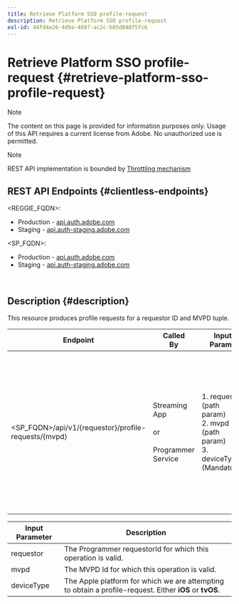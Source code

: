 ```yaml
---
title: Retrieve Platform SSO profile-request
description: Retrieve Platform SSO profile-request
exl-id: 44fd4e26-4d9a-4607-ac2c-b85d848f5fc6
---
```

# Retrieve Platform SSO profile-request {#retrieve-platform-sso-profile-request}

>[!NOTE]
>
>The content on this page is provided for information purposes only. Usage of this API requires a current license from Adobe. No unauthorized use is permitted.

>[!NOTE]
>
> REST API implementation is bounded by [Throttling mechanism](/help/authentication/integration-guide-programmers/throttling-mechanism.md)

## REST API Endpoints {#clientless-endpoints}

<REGGIE_FQDN>:

* Production - [api.auth.adobe.com](http://api.auth.adobe.com/)
* Staging - [api.auth-staging.adobe.com](http://api.auth-staging.adobe.com/)

<SP_FQDN>:

* Production - [api.auth.adobe.com](http://api.auth.adobe.com/)
* Staging - [api.auth-staging.adobe.com](http://api.auth-staging.adobe.com/)

</br>

## Description {#description}

This resource produces profile requests for a requestor ID and MVPD tuple.

  
| Endpoint | Called  </br>By | Input   </br>Params | HTTP  </br>Method | Response | HTTP  </br>Response |
| --- | --- | --- | --- | --- | --- |
| <SP_FQDN>/api/v1/{requestor}/profile-requests/{mvpd} | Streaming App</br></br>or</br></br>Programmer Service | 1. requestor (path param)</br>2. mvpd (path param)</br>3. deviceType (Mandatory) | GET | The response Content-Type will be application/octet-stream, as the actual payload is opaque for the client application.</br></br>The response should be forwarded by the application to the Platform</br></br>SSO engine for obtaining a Profile SSO. | 200 - Success   </br>400 - Bad request |


| Input Parameter | Description                                                                                              |
| --------------- | -------------------------------------------------------------------------------------------------------- |
| requestor       | The Programmer requestorId for which this operation is valid.                                            |
| mvpd            | The MVPD Id for which this operation is valid.                                                           |
| deviceType      | The Apple platform for which we are attempting to obtain a profile-request.  Either **iOS** or **tvOS**. |
